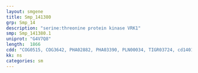 ```yaml
---
layout: smgene
title: Smp_141380
grp: Smp_14
description: "serine:threonine protein kinase VRK1"
smp: Smp_141380.1
uniprot: "G4V7Q8"
length:  1866
cdd: "COG0515, COG3642, PHA02882, PHA03390, PLN00034, TIGR03724, cd14015, cl21453, pfam00069, smart00220"
kk: ns
categories: sm
---
```

